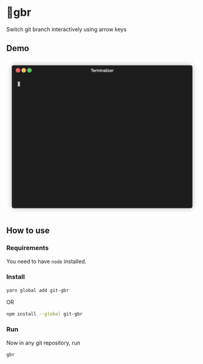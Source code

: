 # 🌿gbr

Switch git branch interactively using arrow keys

## Demo

![](demo.gif)

## How to use

### Requirements

You need to have `node` installed.

### Install

```bash
yarn global add git-gbr
```

OR

```bash
npm install --global git-gbr
```

### Run

Now in any git repository, run

```bash
gbr
```
